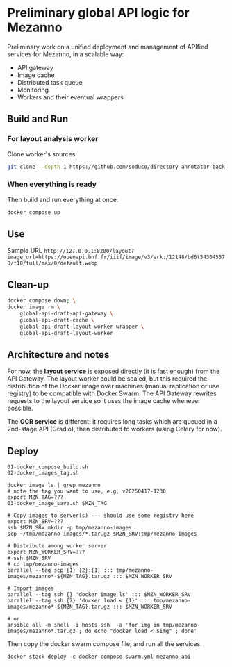 # Preliminary global API logic for Mezanno
Preliminary work on a unified deployment and management of APIfied services for Mezanno, in a scalable way:
- API gateway
- Image cache
- Distributed task queue
- Monitoring
- Workers and their eventual wrappers

## Build and Run

### For layout analysis worker
Clone worker's sources:
```sh
git clone --depth 1 https://github.com/soduco/directory-annotator-back.git layout-worker/code
```

### When everything is ready
Then build and run everything at once:
```sh
docker compose up
```

## Use

Sample URL
`http://127.0.0.1:8200/layout?image_url=https://openapi.bnf.fr/iiif/image/v3/ark:/12148/bd6t543045578/f10/full/max/0/default.webp`


## Clean-up
```sh
docker compose down; \
docker image rm \
    global-api-draft-api-gateway \
    global-api-draft-cache \
    global-api-draft-layout-worker-wrapper \
    global-api-draft-layout-worker
```


## Architecture and notes
For now, the **layout service** is exposed directly (it is fast enough) from the API Gateway. The layout worker could be scaled, but this required the distribution of the Docker image over machines (manual replication or use registry) to be compatible with Docker Swarm. The API Gateway rewrites requests to the layout service so it uses the image cache whenever possible.

The **OCR service** is different: it requires long tasks which are queued in a 2nd-stage API (Gradio), then distributed to workers (using Celery for now).

## Deploy
```shell
01-docker_compose_build.sh
02-docker_images_tag.sh

docker image ls | grep mezanno
# note the tag you want to use, e.g, v20250417-1230
export MZN_TAG=???
03-docker_image_save.sh $MZN_TAG

# Copy images to server(s) --- should use some registry here
export MZN_SRV=???
ssh $MZN_SRV mkdir -p tmp/mezanno-images
scp ~/tmp/mezanno-images/*.tar.gz $MZN_SRV:tmp/mezanno-images

# Distribute among worker server
export MZN_WORKER_SRV=???
# ssh $MZN_SRV
# cd tmp/mezanno-images
parallel --tag scp {1} {2}:{1} ::: tmp/mezanno-images/mezanno*-${MZN_TAG}.tar.gz ::: $MZN_WORKER_SRV

# Import images
parallel --tag ssh {} 'docker image ls' ::: $MZN_WORKER_SRV
parallel --tag ssh {2} 'docker load < {1}' ::: tmp/mezanno-images/mezanno*-${MZN_TAG}.tar.gz ::: $MZN_WORKER_SRV

# or
ansible all -m shell -i hosts-ssh  -a 'for img in tmp/mezanno-images/mezanno*.tar.gz ; do echo "docker load < $img" ; done'

```

Then copy the docker swarm compose file, and run all the services.

```shell
docker stack deploy -c docker-compose-swarm.yml mezanno-api
```
